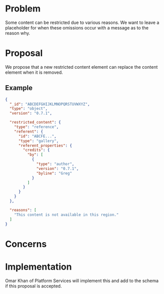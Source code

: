 # Problem

Some content can be restricted due to various reasons. We want to leave a placeholder for when these omissions occur with a message as to the reason why.

# Proposal

We propose that a new restricted content element can replace the content element when it is removed.

## Example
```json
{
  "_id": "ABCDEFGHIJKLMNOPQRSTUVWXYZ",
  "type": "object",
  "version": "0.7.1",

  "restricted_content": {
    "type": "reference",
    "referent": {
      "id": "ABCFE...",
      "type": "gallery",
      "referent_properties": {
        "credits": {
          "by": [
            {
              "type": "author",
              "version": "0.7.1",
              "byline": "Greg"
            }
          ]
        }
      }
    }
  },

  "reasons": [
    "This content is not available in this region."
  ]
}
```

# Concerns

# Implementation

Omar Khan of Platform Services will implement this and add to the schema if this proposal is accepted.
